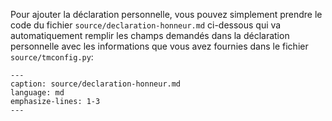 



Pour ajouter la déclaration personnelle, vous pouvez simplement prendre le code
du fichier `source/declaration-honneur.md` ci-dessous qui va automatiquement
remplir les champs demandés dans la déclaration personnelle avec les
informations que vous avez fournies dans le fichier `source/tmconfig.py`:

```{literalinclude} declaration-honneur.md
---
caption: source/declaration-honneur.md
language: md
emphasize-lines: 1-3
---
